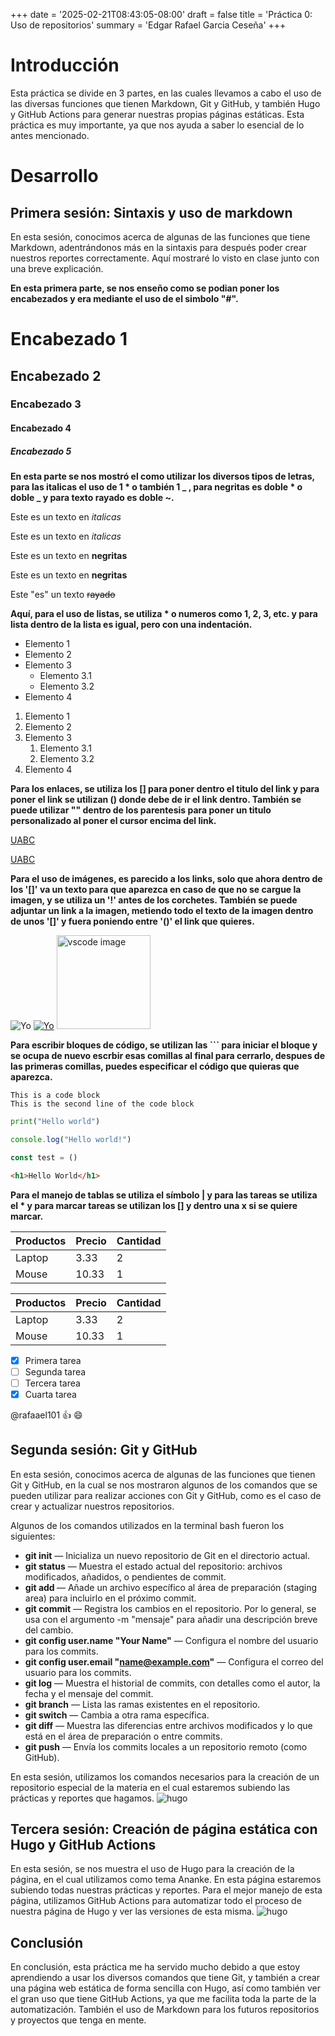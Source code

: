 +++
date = '2025-02-21T08:43:05-08:00'
draft = false
title = 'Práctica 0: Uso de repositorios'
summary = 'Edgar Rafael Garcia Ceseña'
+++

# Introducción
  Esta práctica se divide en 3 partes, en las cuales llevamos a cabo el uso de las diversas funciones que tienen Markdown, Git y GitHub, y también Hugo y GitHub Actions para generar nuestras propias páginas estáticas. Esta práctica es muy importante, ya que nos ayuda a saber lo esencial de lo antes mencionado.

# Desarrollo
  ## Primera sesión: Sintaxis y uso de markdown
  En esta sesión, conocimos acerca de algunas de las funciones que tiene Markdown, adentrándonos más en la sintaxis para después poder crear nuestros reportes correctamente. Aquí mostraré lo visto en clase junto con una breve explicación.
<!-- estos es un comentario -->
**En esta primera parte, se nos enseño como se podian poner los encabezados y era mediante el uso de el simbolo "#".**
# Encabezado 1
## Encabezado 2
### Encabezado 3
#### Encabezado 4
##### Encabezado 5

**En esta parte se nos mostró el como utilizar los diversos tipos de letras, para las italicas el uso de 1 * o también 1 _ , para negritas es doble * o doble _ y para texto rayado es doble ~.**
<!-- Italicas -->
Este es un texto en *italicas*

Este es un texto en _italicas_

<!-- Negritas -->
Este es un texto en **negritas**

Este es un texto en **negritas**

<!-- Rayado -->
Este "es" un texto ~~rayado~~

**Aquí, para el uso de listas, se utiliza * o numeros como 1, 2, 3, etc. y para lista dentro de la lista es igual, pero con una indentación.**
<!-- UL -->

* Elemento 1
* Elemento 2
* Elemento 3
  * Elemento 3.1
  * Elemento 3.2
* Elemento 4

<!-- OL -->
1. Elemento 1
2. Elemento 2
3. Elemento 3
   1. Elemento 3.1
   2. Elemento 3.2
4. Elemento 4

**Para los enlaces, se utiliza los [] para poner dentro el titulo del link y para poner el link se utilizan () donde debe de ir el link dentro. También se puede utilizar "" dentro de los parentesis para poner un titulo personalizado al poner el cursor encima del link.**
<!-- Enlaces -->
[UABC](www.uabc.mx)

[UABC](www.uabc.mx "Titulo personalizado")

**Para el uso de imágenes, es parecido a los links, solo que ahora dentro de los '[]' va un texto para que aparezca en caso de que no se cargue la imagen, y se utiliza un '!' antes de los corchetes. También se puede adjuntar un link a la imagen, metiendo todo el texto de la imagen dentro de unos '[]' y fuera poniendo entre '()' el link que quieres.**
<!-- Imagenes -->
![Yo](images/yowe.png "Peso pumba")
[![Yo](images/yowe.png "Peso pumba")](www.uabc.mx)
<img src="images/yowe.png" alt="vscode image" width="150" height = "auto">

**Para escribir bloques de código, se utilizan las ``` para iniciar el bloque y se ocupa de nuevo escrbir esas comillas al final para cerrarlo, despues de las primeras comillas, puedes especificar el código que quieras que aparezca.**
<!-- Bloques de codigo -->
```
This is a code block
This is the second line of the code block
```

```python
print("Hello world")
```

```Javascript
console.log("Hello world!")

const test = ()
```

```html
<h1>Hello World</h1>
```
**Para el manejo de tablas se utiliza el símbolo | y para las tareas se utiliza el * y para marcar tareas se utilizan los [] y dentro una x si se quiere marcar.**
<!-- Tablas -->
| Productos | Precio | Cantidad |
| --- | --- | --- |
| Laptop | 3.33 | 2 |
| Mouse | 10.33 | 1 |

| Productos | Precio | Cantidad |
| --------- | ------ | -------- |
| Laptop    | 3.33   | 2        |
| Mouse     | 10.33  | 1        |

<!-- Tareas -->
* [x] Primera tarea
* [ ] Segunda tarea
* [ ] Tercera tarea
* [x] Cuarta tarea

<!-- Menciones -->
@rafaael101 :+1: :smile:

  ## Segunda sesión: Git y GitHub
  En esta sesión, conocimos acerca de algunas de las funciones que tienen Git y GitHub, en la cual se nos mostraron algunos de los comandos que se pueden utilizar para realizar acciones con Git y GitHub, como es el caso de crear y actualizar nuestros repositorios.

  Algunos de los comandos utilizados en la terminal bash fueron los siguientes:
  * **git init** — Inicializa un nuevo repositorio de Git en el directorio actual.
  * **git status** — Muestra el estado actual del repositorio: archivos modificados, añadidos, o pendientes de commit.
  * **git add <file>** — Añade un archivo específico al área de preparación (staging area) para incluirlo en el próximo commit.
  * **git commit** — Registra los cambios en el repositorio. Por lo general, se usa con el argumento -m "mensaje" para añadir una descripción breve del cambio.
  * **git config user.name "Your Name"** — Configura el nombre del usuario para los commits.
  * **git config user.email "name@example.com"** — Configura el correo del usuario para los commits.
  * **git log** — Muestra el historial de commits, con detalles como el autor, la fecha y el mensaje del commit.
  * **git branch** — Lista las ramas existentes en el repositorio.
  * **git switch** — Cambia a otra rama específica.
  * **git diff** — Muestra las diferencias entre archivos modificados y lo que está en el área de preparación o entre commits.
  * **git push** — Envía los commits locales a un repositorio remoto (como GitHub).
  
  En esta sesión, utilizamos los comandos necesarios para la creación de un repositorio especial de la materia en el cual estaremos subiendo las prácticas y reportes que hagamos.
  ![hugo](images/githubcat.png)

  ## Tercera sesión: Creación de página estática con Hugo y GitHub Actions
  En esta sesión, se nos muestra el uso de Hugo para la creación de la página, en el cual utilizamos como tema Ananke. En esta página estaremos subiendo todas nuestras prácticas y reportes. Para el mejor manejo de esta página, utilizamos GitHub Actions para automatizar todo el proceso de nuestra página de Hugo y ver las versiones de esta misma.
  ![hugo](images/hugo.png)

  ## Conclusión
  En conclusión, esta práctica me ha servido mucho debido a que estoy aprendiendo a usar los diversos comandos que tiene Git, y también a crear una página web estática de forma sencilla con Hugo, así como también ver el gran uso que tiene GitHub Actions, ya que me facilita toda la parte de la automatización. También el uso de Markdown para los futuros repositorios y proyectos que tenga en mente.